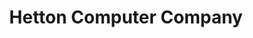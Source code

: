 ---
title: "Hetton Computer Company"
url: /houghton-le-spring/hetton-computer-company/
shop: Computer
---
